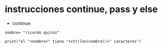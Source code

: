 # instrucciones continue, pass y else    
- continue

```
nombre= "ricardo quiroz"

print("el "+nombre+" tiene "+str(len(nombre))+" caracteres")
```
